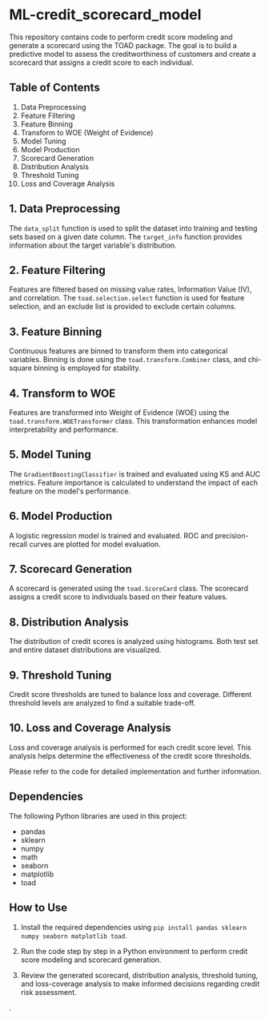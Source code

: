 # ML-credit_scorecard_model


This repository contains code to perform credit score modeling and generate a scorecard using the TOAD package. The goal is to build a predictive model to assess the creditworthiness of customers and create a scorecard that assigns a credit score to each individual.

## Table of Contents

1. Data Preprocessing
2. Feature Filtering
3. Feature Binning
4. Transform to WOE (Weight of Evidence)
5. Model Tuning
6. Model Production
7. Scorecard Generation
8. Distribution Analysis
9. Threshold Tuning
10. Loss and Coverage Analysis

## 1. Data Preprocessing

The `data_split` function is used to split the dataset into training and testing sets based on a given date column. The `target_info` function provides information about the target variable's distribution.

## 2. Feature Filtering

Features are filtered based on missing value rates, Information Value (IV), and correlation. The `toad.selection.select` function is used for feature selection, and an exclude list is provided to exclude certain columns.

## 3. Feature Binning

Continuous features are binned to transform them into categorical variables. Binning is done using the `toad.transform.Combiner` class, and chi-square binning is employed for stability.

## 4. Transform to WOE

Features are transformed into Weight of Evidence (WOE) using the `toad.transform.WOETransformer` class. This transformation enhances model interpretability and performance.

## 5. Model Tuning

The `GradientBoostingClassifier` is trained and evaluated using KS and AUC metrics. Feature importance is calculated to understand the impact of each feature on the model's performance.

## 6. Model Production

A logistic regression model is trained and evaluated. ROC and precision-recall curves are plotted for model evaluation.

## 7. Scorecard Generation

A scorecard is generated using the `toad.ScoreCard` class. The scorecard assigns a credit score to individuals based on their feature values.

## 8. Distribution Analysis

The distribution of credit scores is analyzed using histograms. Both test set and entire dataset distributions are visualized.

## 9. Threshold Tuning

Credit score thresholds are tuned to balance loss and coverage. Different threshold levels are analyzed to find a suitable trade-off.

## 10. Loss and Coverage Analysis

Loss and coverage analysis is performed for each credit score level. This analysis helps determine the effectiveness of the credit score thresholds.

Please refer to the code for detailed implementation and further information.

## Dependencies

The following Python libraries are used in this project:

- pandas
- sklearn
- numpy
- math
- seaborn
- matplotlib
- toad

## How to Use

1. Install the required dependencies using `pip install pandas sklearn numpy seaborn matplotlib toad`.

2. Run the code step by step in a Python environment to perform credit score modeling and scorecard generation.

3. Review the generated scorecard, distribution analysis, threshold tuning, and loss-coverage analysis to make informed decisions regarding credit risk assessment.

.
